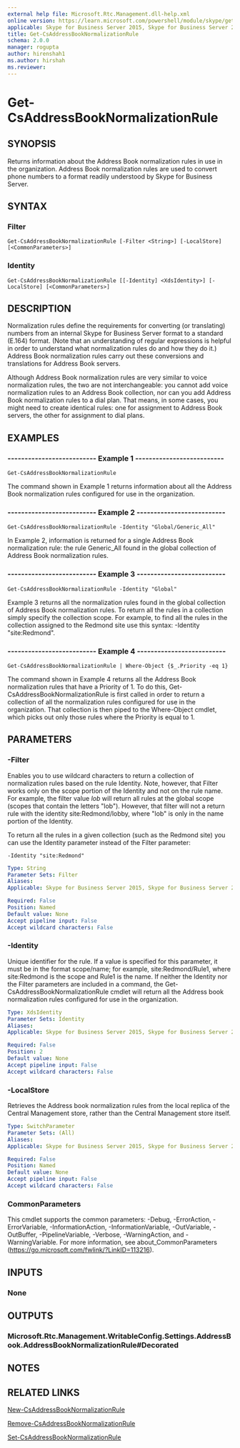 ```yaml
---
external help file: Microsoft.Rtc.Management.dll-help.xml
online version: https://learn.microsoft.com/powershell/module/skype/get-csaddressbooknormalizationrule
applicable: Skype for Business Server 2015, Skype for Business Server 2019
title: Get-CsAddressBookNormalizationRule
schema: 2.0.0
manager: rogupta
author: hirenshah1
ms.author: hirshah
ms.reviewer:
---
```


# Get-CsAddressBookNormalizationRule

## SYNOPSIS
Returns information about the Address Book normalization rules in use in the organization.
Address Book normalization rules are used to convert phone numbers to a format readily understood by Skype for Business Server.

## SYNTAX

### Filter
```
Get-CsAddressBookNormalizationRule [-Filter <String>] [-LocalStore] [<CommonParameters>]
```

### Identity
```
Get-CsAddressBookNormalizationRule [[-Identity] <XdsIdentity>] [-LocalStore] [<CommonParameters>]
```

## DESCRIPTION
Normalization rules define the requirements for converting (or translating) numbers from an internal Skype for Business Server format to a standard (E.164) format.
(Note that an understanding of regular expressions is helpful in order to understand what normalization rules do and how they do it.) Address Book normalization rules carry out these conversions and translations for Address Book servers.

Although Address Book normalization rules are very similar to voice normalization rules, the two are not interchangeable: you cannot add voice normalization rules to an Address Book collection, nor can you add Address Book normalization rules to a dial plan.
That means, in some cases, you might need to create identical rules: one for assignment to Address Book servers, the other for assignment to dial plans.

## EXAMPLES

### -------------------------- Example 1 --------------------------
```
Get-CsAddressBookNormalizationRule
```

The command shown in Example 1 returns information about all the Address Book normalization rules configured for use in the organization.

### -------------------------- Example 2 --------------------------
```
Get-CsAddressBookNormalizationRule -Identity "Global/Generic_All"
```

In Example 2, information is returned for a single Address Book normalization rule: the rule Generic_All found in the global collection of Address Book normalization rules.

### -------------------------- Example 3 --------------------------
```
Get-CsAddressBookNormalizationRule -Identity "Global"
```

Example 3 returns all the normalization rules found in the global collection of Address Book normalization rules.
To return all the rules in a collection simply specify the collection scope.
For example, to find all the rules in the collection assigned to the Redmond site use this syntax: -Identity "site:Redmond".

### -------------------------- Example 4 --------------------------
```
Get-CsAddressBookNormalizationRule | Where-Object {$_.Priority -eq 1}
```

The command shown in Example 4 returns all the Address Book normalization rules that have a Priority of 1.
To do this, Get-CsAddressBookNormalizationRule is first called in order to return a collection of all the normalization rules configured for use in the organization.
That collection is then piped to the Where-Object cmdlet, which picks out only those rules where the Priority is equal to 1.


## PARAMETERS

### -Filter
Enables you to use wildcard characters to return a collection of normalization rules based on the rule Identity.
Note, however, that Filter works only on the scope portion of the Identity and not on the rule name.
For example, the filter value *lob* will return all rules at the global scope (scopes that contain the letters "lob").
However, that filter will not a return rule with the identity site:Redmond/lobby, where "lob" is only in the name portion of the Identity.

To return all the rules in a given collection (such as the Redmond site) you can use the Identity parameter instead of the Filter parameter:

`-Identity "site:Redmond"`

```yaml
Type: String
Parameter Sets: Filter
Aliases: 
Applicable: Skype for Business Server 2015, Skype for Business Server 2019

Required: False
Position: Named
Default value: None
Accept pipeline input: False
Accept wildcard characters: False
```

### -Identity
Unique identifier for the rule.
If a value is specified for this parameter, it must be in the format scope/name; for example, site:Redmond/Rule1, where site:Redmond is the scope and Rule1 is the name.
If neither the Identity nor the Filter parameters are included in a command, the Get-CsAddressBookNormalizationRule cmdlet will return all the Address book normalization rules configured for use in the organization.

```yaml
Type: XdsIdentity
Parameter Sets: Identity
Aliases: 
Applicable: Skype for Business Server 2015, Skype for Business Server 2019

Required: False
Position: 2
Default value: None
Accept pipeline input: False
Accept wildcard characters: False
```

### -LocalStore
Retrieves the Address book normalization rules from the local replica of the Central Management store, rather than the Central Management store itself.

```yaml
Type: SwitchParameter
Parameter Sets: (All)
Aliases: 
Applicable: Skype for Business Server 2015, Skype for Business Server 2019

Required: False
Position: Named
Default value: None
Accept pipeline input: False
Accept wildcard characters: False
```

### CommonParameters
This cmdlet supports the common parameters: -Debug, -ErrorAction, -ErrorVariable, -InformationAction, -InformationVariable, -OutVariable, -OutBuffer, -PipelineVariable, -Verbose, -WarningAction, and -WarningVariable. For more information, see about_CommonParameters (https://go.microsoft.com/fwlink/?LinkID=113216).


## INPUTS

### None


## OUTPUTS

### Microsoft.Rtc.Management.WritableConfig.Settings.AddressBook.AddressBookNormalizationRule#Decorated


## NOTES


## RELATED LINKS

[New-CsAddressBookNormalizationRule](New-CsAddressBookNormalizationRule.md)

[Remove-CsAddressBookNormalizationRule](Remove-CsAddressBookNormalizationRule.md)

[Set-CsAddressBookNormalizationRule](Set-CsAddressBookNormalizationRule.md)
